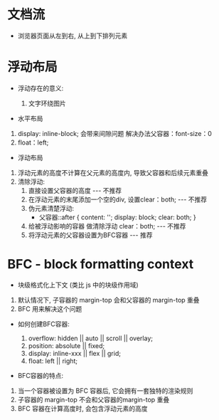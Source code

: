 # 文档流
- 浏览器页面从左到右, 从上到下排列元素

# 浮动布局
- 浮动存在的意义:
    1. 文字环绕图片

- 水平布局
1. display: inline-block;   会带来间隙问题    解决办法父容器：font-size：0
2. float：left;

- 浮动布局
1. 浮动元素的高度不计算在父元素的高度内, 导致父容器和后续元素重叠
2. 清除浮动:
    1. 直接设置父容器的高度 --- 不推荐
    2. 在浮动元素的末尾添加一个空的div, 设置clear：both; --- 不推荐
    3. 伪元素清楚浮动:
        - 父容器::after {
            content: '';
            display: block;
            clear: both;
        }
    4. 给被浮动影响的容器 做清除浮动 clear：both; --- 不推荐
    5. 将浮动元素的父容器设置为BFC容器 --- 推荐


# BFC - block formatting context
- 块级格式化上下文 (类比 js 中的块级作用域)

1. 默认情况下, 子容器的 margin-top 会和父容器的 margin-top 重叠
2. BFC 用来解决这个问题

- 如何创建BFC容器:
    1. overflow: hidden || auto || scroll || overlay;
    2. position: absolute || fixed;
    3. display: inline-xxx || flex || grid;
    4. float: left || right;

- BFC容器的特点:
1. 当一个容器被设置为 BFC 容器后, 它会拥有一套独特的渲染规则
2. 子容器的 margin-top 不会和父容器的margin-top 重叠
3. BFC 容器在计算高度时, 会包含浮动元素的高度